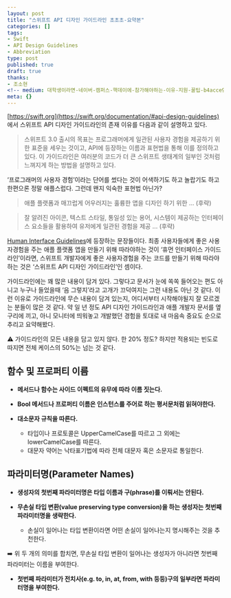 ```yaml
---
layout: post
title: "스위프트 API 디자인 가이드라인 초초초-요약본"
categories: []
tags:
- Swift
- API Design Guidelines
- Abbreviation
type: post
published: true
draft: true
thanks: 
- 조소현
<!-- medium: 대학생이라면-네이버-캠퍼스-핵데이에-참가해야하는-이유-지원-꿀팁-b4acce96fbfd -->
meta: {}
---
```


[https://swift.org](https://swift.org/documentation/#api-design-guidelines) 에서 스위프트 API 디자인 가이드라인의 존재 이유를 다음과 같이 설명하고 있다.

> 스위프트 3.0 출시의 목표는 프로그래머에게 일관된 사용자 경험을 제공하기 위한 표준을 세우는 것이고, API에 등장하는 이름과 표현법을 통해 이를 정의하고 있다. 이 가이드라인은 여러분의 코드가 더 큰 스위프트 생태계의 일부인 것처럼 느껴지게 하는 방법을 설명하고 있다.

‘프로그래머의 사용자 경험’이라는 단어를 썼다는 것이 어색하기도 하고 놀랍기도 하고 한편으론 정말 애플스럽다. 그런데 왠지 익숙한 표현법 아닌가? 

> 애플 플랫폼과 매끄럽게 어우러지는 훌륭한 앱을 디자인 하기 위한 ... (후략)

> 잘 알려진 아이콘, 텍스트 스타일, 통일성 있는 용어, 시스템이 제공하는 인터페이스 요소들을 활용하여 유저에게 일관된 경험을 제공 ... (후략)

[Human Interface Guidelines](https://developer.apple.com/design/human-interface-guidelines/)에 등장하는 문장들이다. 최종 사용자들에게 좋은 사용자경험을 주는 애플 플랫폼 앱을 만들기 위해 따라야하는 것이 ‘휴먼 인터페이스 가이드라인’이라면, 스위프트 개발자에게 좋은 사용자경험을 주는 코드를 만들기 위해 따라야하는 것은 ‘스위프트 API 디자인 가이드라인’인 셈이다.

가이드라인에는 꽤 많은 내용이 담겨 있다. 그렇다고 문서가 눈에 쏙쏙 들어오는 편도 아니고 누구나 들었을때 ‘음 그렇지’라고 고개가 끄덕여지는 그런 내용도 아닌 것 같다. 이런 이유로 가이드라인에 무슨 내용이 담겨 있는지, 어디서부터 시작해야될지 잘 모르겠는 분들이 많은 것 같다. 약 일 년 정도 API 디자인 가이드라인과 애플 개발자 문서를 옆구리에 끼고, 아니 모니터에 띄워놓고 개발했던 경험을 토대로 내 마음속 중요도 순으로 추리고 요약해봤다.

⚠️ 가이드라인의 모든 내용을 담고 있지 않다. 한 20% 정도? 하지만 적용되는 빈도로 따지면 전체 케이스의 50%는 넘는 것 같다.

## 함수 및 프로퍼티 이름

- **메서드나 함수는 사이드 이펙트의 유무에 따라 이름 짓는다.**

- **Bool 메서드나 프로퍼티 이름은 인스턴스를 주어로 하는 평서문처럼 읽혀야한다.**

- **대소문자 규칙을 따른다.**
	- 타입이나 프로토콜은 UpperCamelCase를 따르고 그 외에는 lowerCamelCase를 따른다.
	- 대문자 약어는 낙타표기법에 따라 전체 대문자 혹은 소문자로 통일한다.

## 파라미터명(Parameter Names)

- **생성자의 첫번째 파라미터명은 타입 이름과 구(phrase)를 이뤄서는 안된다.**

- **무손실 타입 변환(value preserving type conversion)을 하는 생성자는 첫번째 파라미터명을 생략한다.**
	- 손실이 일어나는 타입 변환이라면 어떤 손실이 일어나는지 명시해주는 것을 추천한다.

➡️ 위 두 개의 의미를 합치면, 무손실 타입 변환이 일어나는 생성자가 아니라면 첫번째 파라미터는 이름을 부여한다.

- **첫번째 파라미터가 전치사(e.g. to, in, at, from, with 등등)구의 일부라면 파라미터명을 부여한다.**




